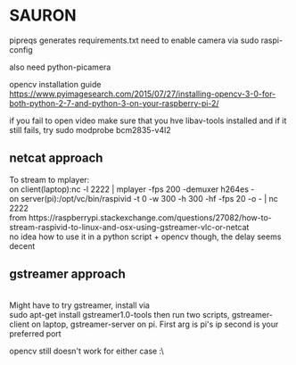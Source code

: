 <h1>SAURON</h1>
pipreqs generates requirements.txt
need to enable camera via 
sudo raspi-config

also need 
python-picamera

opencv installation guide
https://www.pyimagesearch.com/2015/07/27/installing-opencv-3-0-for-both-python-2-7-and-python-3-on-your-raspberry-pi-2/


if you fail to open video make sure that you hve libav-tools installed and if it still fails, try sudo modprobe bcm2835-v4l2

<h2>netcat approach</h2>
To stream to mplayer:
<br>on client(laptop):nc -l 2222 | mplayer -fps 200 -demuxer h264es -
<br>on server(pi):/opt/vc/bin/raspivid -t 0 -w 300 -h 300 -hf -fps 20 -o - | nc <IP-OF-THE-CLIENT> 2222
<br>from https://raspberrypi.stackexchange.com/questions/27082/how-to-stream-raspivid-to-linux-and-osx-using-gstreamer-vlc-or-netcat
<br> no idea how to use it in a python script + opencv though, the delay seems decent

<h2>gstreamer approach</h2>
<br>
Might have to try gstreamer, install via<br>
sudo apt-get install gstreamer1.0-tools
then run two scripts, gstreamer-client on laptop, gstreamer-server on pi. First arg is pi's ip second is your preferred port

opencv still doesn't work for either case :\
